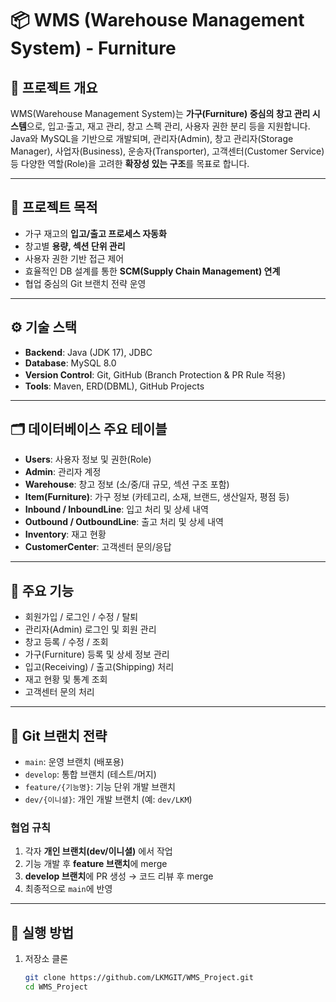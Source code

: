 # 📦 WMS (Warehouse Management System) - Furniture  

## 📖 프로젝트 개요  
WMS(Warehouse Management System)는 **가구(Furniture) 중심의 창고 관리 시스템**으로, 입고·출고, 재고 관리, 창고 스펙 관리, 사용자 권한 분리 등을 지원합니다.  
Java와 MySQL을 기반으로 개발되며, 관리자(Admin), 창고 관리자(Storage Manager), 사업자(Business), 운송자(Transporter), 고객센터(Customer Service) 등 다양한 역할(Role)을 고려한 **확장성 있는 구조**를 목표로 합니다.  

---

## 🎯 프로젝트 목적
- 가구 재고의 **입고/출고 프로세스 자동화**
- 창고별 **용량, 섹션 단위 관리**
- 사용자 권한 기반 접근 제어
- 효율적인 DB 설계를 통한 **SCM(Supply Chain Management) 연계**
- 협업 중심의 Git 브랜치 전략 운영  

---

## ⚙️ 기술 스택
- **Backend**: Java (JDK 17), JDBC  
- **Database**: MySQL 8.0  
- **Version Control**: Git, GitHub (Branch Protection & PR Rule 적용)  
- **Tools**: Maven, ERD(DBML), GitHub Projects  

---

## 🗂️ 데이터베이스 주요 테이블
- **Users**: 사용자 정보 및 권한(Role)  
- **Admin**: 관리자 계정  
- **Warehouse**: 창고 정보 (소/중/대 규모, 섹션 구조 포함)  
- **Item(Furniture)**: 가구 정보 (카테고리, 소재, 브랜드, 생산일자, 평점 등)  
- **Inbound / InboundLine**: 입고 처리 및 상세 내역  
- **Outbound / OutboundLine**: 출고 처리 및 상세 내역  
- **Inventory**: 재고 현황  
- **CustomerCenter**: 고객센터 문의/응답  

---

## 📑 주요 기능
- 회원가입 / 로그인 / 수정 / 탈퇴  
- 관리자(Admin) 로그인 및 회원 관리  
- 창고 등록 / 수정 / 조회  
- 가구(Furniture) 등록 및 상세 정보 관리  
- 입고(Receiving) / 출고(Shipping) 처리  
- 재고 현황 및 통계 조회  
- 고객센터 문의 처리  

---

## 🔗 Git 브랜치 전략
- `main`: 운영 브랜치 (배포용)  
- `develop`: 통합 브랜치 (테스트/머지)  
- `feature/{기능명}`: 기능 단위 개발 브랜치  
- `dev/{이니셜}`: 개인 개발 브랜치 (예: `dev/LKM`)  

### 협업 규칙
1. 각자 **개인 브랜치(dev/이니셜)** 에서 작업  
2. 기능 개발 후 **feature 브랜치**에 merge  
3. **develop 브랜치**에 PR 생성 → 코드 리뷰 후 merge  
4. 최종적으로 `main`에 반영  

---

## 📌 실행 방법
1. 저장소 클론  
   ```bash
   git clone https://github.com/LKMGIT/WMS_Project.git
   cd WMS_Project
